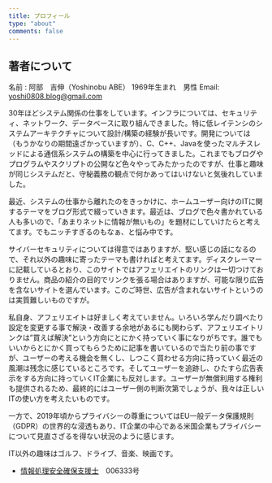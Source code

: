 ```yaml
---
title: プロフィール
type: "about"
comments: false
---
```



## 著者について

 名前 : 阿部　吉伸（Yoshinobu ABE）
 1969年生まれ　男性
 Email: <yoshi0808.blog@gmail.com>

30年ほどシステム関係の仕事をしています。インフラについては、セキュリティ、ネットワーク、データベースに取り組んできました。特に低レイテンシのシステムアーキテクチャについて設計/構築の経験が長いです。開発については（もうかなりの期間遠ざかっていますが）、C、C++、Javaを使ったマルチスレッドによる通信系システムの構築を中心に行ってきました。これまでもブログやプログラムやスクリプトの公開など色々やってみたかったのですが、仕事と趣味が同じシステムだと、守秘義務の観点で何かあってはいけないと気後れしていました。

最近、システムの仕事から離れたのをきっかけに、ホームユーザー向けのITに関するテーマをブログ形式で綴っていきます。最近は、ブログで色々書かれている人も多いので、「あまりネットに情報が無いもの」を題材にしていけたらと考えてます。でもニッチすぎるのもなぁ、と悩み中です。

サイバーセキュリティについては得意ではありますが、堅い感じの話になるので、それ以外の趣味に寄ったテーマも書ければと考えてます。ディスクレーマーに記載しているとおり、このサイトではアフェリエイトのリンクは一切つけておりません。商品の紹介の目的でリンクを張る場合はありますが、可能な限り広告を含ないサイトを選んでいます。このご時世、広告が含まれないサイトというのは実質難しいものですが。

私自身、アフェリエイトは好ましく考えていません。いろいろ学んだり調べたり設定を変更する事で解決・改善する余地があるにも関わらず、アフェリエイトリンクは”買えば解決”という方向にとにかく持っていく事になりがちです。誰でもいいからとにかく買ってもらうために記事を書いているので当たり前の事ですが、ユーザーの考える機会を無くし、しつこく買わせる方向に持っていく最近の風潮は残念に感じているところです。そしてユーザーを追跡し、ひたすら広告表示をする方向に持っていくIT企業にも反対します。ユーザーが無償利用する権利も提供されるため、最終的にはユーザー側の判断次第でしょうが、我々は正しいITの使い方を考えたいものです。

一方で、2019年頃からプライバシーの尊重についてはEU一般データ保護規則（GDPR）の世界的な浸透もあり、IT企業の中心である米国企業もプライバシーについて見直さざるを得ない状況のように感じます。

IT以外の趣味はゴルフ、ドライブ、音楽、映画です。

- [情報処理安全確保支援士](https://www.ipa.go.jp/siensi/whatsriss/index.html)　006333号
